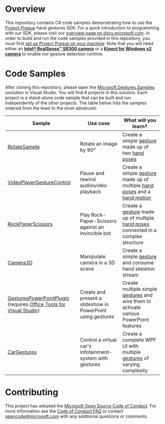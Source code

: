 # Overview

This repository contains C# code samples demonstrating how to use the [Project Prague](https://aka.ms/gestures) hand gestures SDK. For a quick introduction to programming with our SDK, please visit our [overview page on docs.microsoft.com](https://docs.microsoft.com/en-us/gestures/). In order to build and run the code samples provided in this repository, you must first [set up Project Prague on your machine](https://docs.microsoft.com/en-us/gestures/index#getting-started-with-project-prague). Note that you will need either an [**Intel® RealSense™ SR300 camera**](https://click.intel.com/intelrealsense-developer-kit-featuring-sr300.html) or a [**Kinect for Windows v2 camera**](https://developer.microsoft.com/en-us/windows/kinect/hardware) to enable our gesture detection runtime.

# Code Samples

After cloning this repository, please open the [Microsoft.Gestures.Samples](Microsoft.Gestures.Samples.sln) soulution in Visual Studio. You will find 6 projects in this solution. Each project is a stand-alone code sample that can be built and run independently of the other projects. The table below lists the samples ordered from the least to the most advanced:

Sample|Use case|What will you learn?
------|-----------|--------------------
[RotateSample](RotateSample) | Rotate an image by 90° | Create a simple [gesture](https://docs.microsoft.com/en-us/gestures/index#gesture) made up of two [hand poses](https://docs.microsoft.com/en-us/gestures/index#hand-pose)
[VideoPlayerGestureControl](VideoPlayerGestureControl) | Pause and rewind audio\video playback | Create a simple [gesture](https://docs.microsoft.com/en-us/gestures/index#gesture) made up of multiple [hand poses](https://docs.microsoft.com/en-us/gestures/index#hand-pose) and a [hand motion](https://docs.microsoft.com/en-us/gestures/index#hand-motion)
[RockPaperScissors](RockPaperScissors) | Play Rock-Paper-Scissors against an invincible bot | Create a [gesture](https://docs.microsoft.com/en-us/gestures/index#gesture) made up of multiple [hand poses](https://docs.microsoft.com/en-us/gestures/index#hand-pose) connected in a complex structure
[Camera3D](Camera3D) | Manipulate camera in a 3D scene | Create a simple [gesture](https://docs.microsoft.com/en-us/gestures/index#gesture) and consume hand skeleton stream
[GesturesPowerPointPlugin](GesturesPowerPointPlugin) (requires [Office Tools for Visual Studio](https://www.visualstudio.com/vs/office-tools/))| Create and present a slideshow in PowerPoint using gestures | Create multiple simple [gestures](https://docs.microsoft.com/en-us/gestures/index#gesture) and wire them to activate various PowerPoint features
[CarGestures](CarGestures) | Control a virtual car's infotainment-system with gestures | Create a complete WPF UI with multiple [gestures](https://docs.microsoft.com/en-us/gestures/index#gesture) of varying complexity

# Contributing

This project has adopted the [Microsoft Open Source Code of Conduct](https://opensource.microsoft.com/codeofconduct/). For more information see the [Code of Conduct FAQ](https://opensource.microsoft.com/codeofconduct/faq/) or contact [opencode@microsoft.com](mailto:opencode@microsoft.com) with any additional questions or comments.
